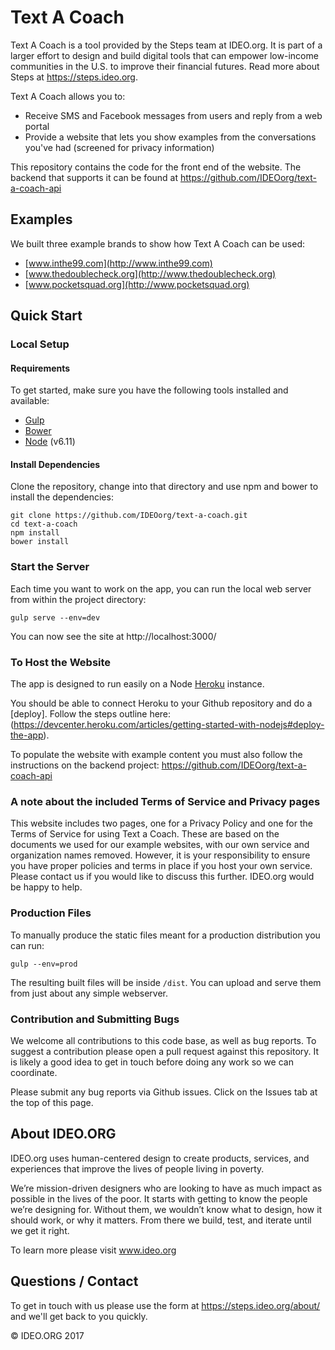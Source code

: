 # Text A Coach

Text A Coach is a tool provided by the Steps team at IDEO.org. It is part of a larger effort to design and build digital tools that can empower low-income communities in the U.S. to improve their financial futures. Read more about Steps at https://steps.ideo.org.

Text A Coach allows you to:

* Receive SMS and Facebook messages from users and reply from a web portal
* Provide a website that lets you show examples from the conversations you've had (screened for privacy information)

This repository contains the code for the front end of the website. The backend that supports it can be found at https://github.com/IDEOorg/text-a-coach-api

## Examples

We built three example brands to show how Text A Coach can be used:

* [www.inthe99.com](http://www.inthe99.com)
* [www.thedoublecheck.org](http://www.thedoublecheck.org)
* [www.pocketsquad.org](http://www.pocketsquad.org)

## Quick Start

### Local Setup

#### Requirements

To get started, make sure you have the following tools installed and available:

- [Gulp](http://gulpjs.com/)
- [Bower](https://bower.io/)
- [Node](https://nodejs.org/) (v6.11)

#### Install Dependencies

Clone the repository, change into that directory and use npm and bower to install the dependencies:

```
git clone https://github.com/IDEOorg/text-a-coach.git
cd text-a-coach
npm install
bower install
```

### Start the Server

Each time you want to work on the app, you can run the local web server from within the project directory:
```
gulp serve --env=dev
```

You can now see the site at http://localhost:3000/

### To Host the Website

The app is designed to run easily on a Node [Heroku](https://www.heroku.com/) instance.

You should be able to connect Heroku to your Github repository and do a [deploy]. Follow the   steps outline here: (https://devcenter.heroku.com/articles/getting-started-with-nodejs#deploy-the-app).

To populate the website with example content you must also follow the instructions on the backend project:
https://github.com/IDEOorg/text-a-coach-api

### A note about the included Terms of Service and Privacy pages

This website includes two pages, one for a Privacy Policy and one for the Terms of Service for using Text a Coach. These are based on the documents we used for our example websites, with our own service and organization names removed. However, it is your responsibility to ensure you have proper policies and terms in place if you host your own service. Please contact us if you would like to discuss this further. IDEO.org would be happy to help. 

### Production Files

To manually produce the static files meant for a production distribution you can run:
```
gulp --env=prod
```

The resulting built files will be inside `/dist`. You can upload and serve them from just about any simple webserver.

### Contribution and Submitting Bugs

We welcome all contributions to this code base, as well as bug reports. To suggest a contribution please open a pull request against this repository. It is likely a good idea to get in touch before doing any work so we can coordinate. 

Please submit any bug reports via Github issues. Click on the Issues tab at the top of this page. 

## About IDEO.ORG

IDEO.org uses human-centered design to create products, services, and experiences that improve the lives of people living in poverty.

We’re mission-driven designers who are looking to have as much impact as possible in the lives of the poor. It starts with getting to know the people we’re designing for. Without them, we wouldn’t know what to design, how it should work, or why it matters. From there we build, test, and iterate until we get it right. 

To learn more please visit www.ideo.org

## Questions / Contact

To get in touch with us please use the form at https://steps.ideo.org/about/ and we'll get back to you quickly. 

© IDEO.ORG 2017

